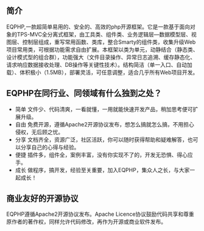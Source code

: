 ## 简介

EQPHP,一款超简单易用的、安全的、高效的php开源框架。它是一款基于面向对象的TPS-MVC全分离式框架，由工具类、组件类、业务逻辑层—数据模型层、视图层、控制层组成，重写常用函数、类库，整合Smarty的组件类，收集升级Web项目常用类，可根据功能需求自由扩展。本框架以类为单元，动静结合（静态类、设计模式型的组合群），功能强大（文件目录操作、异常日志追溯、缓存静态化、请求响应数据接收处理、DB操作等关键性技术）。结构简洁（单一入口、自动加载）、体积极小（1.5MB），部署灵活，可任意调整，适合几乎所有Web项目开发。

## EQPHP在同行业、同领域有什么独到之处？



*  简单 文件少、代码清爽，一看就懂，一用就能快速开发产品，稍加思考便可扩展升级。
*  自由 免费开源，遵循Apache2开源协议发布，想怎么搞就怎么搞，不用担心侵权，无后顾之忧。
*  分享 文档齐全，资源广泛，社区活跃，你可以随时获得帮助和疑难解答，也可以分享自己的心得与经验。
*  便捷 插件多，组件全，案例丰富，没有你实现不了的，开发无恐惧、得心应手。
*  成长 做程序，搞开发，经验至关重要，加入EQPHP，集众人之长，与大家一起成长！ 


## 商业友好的开源协议

EQPHP遵循Apache2开源协议发布。Apache Licence协议鼓励代码共享和尊重原作者的著作权，同样允许代码修改，再作为开源或商业软件发布。
